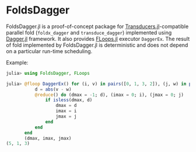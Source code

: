 # FoldsDagger

FoldsDagger.jl is a proof-of-concept package for
[Transducers.jl](https://github.com/JuliaFolds/Transducers.jl)-compatible
parallel fold (`foldx_dagger` and `transduce_dagger`) implemented
using [Dagger.jl](https://github.com/JuliaParallel/Dagger.jl)
framework.  It also provides
[FLoops.jl](https://github.com/JuliaFolds/FLoops.jl) executor
`DaggerEx`.  The result of fold implemented by FoldsDagger.jl is
deterministic and does not depend on a particular run-time scheduling.

Example:

```julia
julia> using FoldsDagger, FLoops

julia> @floop DaggerEx() for (i, v) in pairs([0, 1, 3, 2]), (j, w) in pairs([3, 1, 5])
           d = abs(v - w)
           @reduce() do (dmax = -1; d), (imax = 0; i), (jmax = 0; j)
               if isless(dmax, d)
                   dmax = d
                   imax = i
                   jmax = j
               end
           end
       end
       (dmax, imax, jmax)
(5, 1, 3)
```
